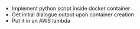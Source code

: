 * Implement python script inside docker container
* Get initial dialogue output upon container creation
* Put it in an AWS lambda